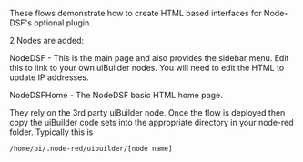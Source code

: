 These flows demonstrate how to create HTML based interfaces for Node-DSF's optional plugin.

2 Nodes are added:

NodeDSF - This is the main page and also provides the sidebar menu. Edit this to link to your own uiBuilder nodes. You will need to edit the HTML to update IP addresses.  

NodeDSFHome - The NodeDSF basic HTML home page.

They rely on the 3rd party uiBuilder node. Once the flow is deployed then copy the uiBuilder code sets into the appropriate directory in your node-red folder.
Typically this is

    /home/pi/.node-red/uibuilder/[node name]
    

